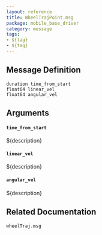 ```yaml
---
layout: reference
title: WheelTrajPoint.msg
package: mobile_base_driver
category: message
tags: 
- ${tag}
- ${tag}
---
```


## Message Definition
```
duration time_from_start
float64 linear_vel
float64 angular_vel
```

## Arguments
#### `time_from_start`
${description}

#### `linear_vel`
${description}

#### `angular_vel`
${description}

## Related Documentation
``wheelTraj.msg``  
